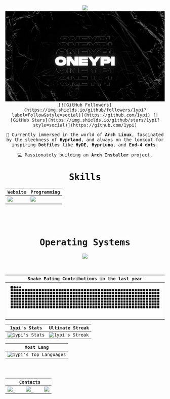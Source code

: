 <div align="Center">
<img width="100" src="https://github.com/user-attachments/assets/fae54e71-c962-4868-ad16-f727a0593d00" />
<kbd>
<div align="center">
<a href="https://github.com/1ypi">
<img src="https://raw.githubusercontent.com/1ypi/1ypi/main/1ypi.gif" width="600" />
</a>
</kbd>
[![GitHub Followers](https://img.shields.io/github/followers/1ypi?label=Follow&style=social)](https://github.com/1ypi)
[![GitHub Stars](https://img.shields.io/github/stars/1ypi?style=social)](https://github.com/1ypi)
</div>


🌱 Currently immersed in the world of **Arch Linux**, fascinated by the sleekness of **Hyprland**, and always on the lookout for inspiring **Dotfiles** like **HyDE**, **HyprLuna**, and **End-4 dots**.

💻 Passionately building an **Arch Installer** project. 


<div align="Center">
<h1>Skills</h1>
</div>

<div align="Center">

| Website | Programming |
| ------------- | ------------- |
| <img src="https://skillicons.dev/icons?i=html,css,js,sass,py"/> | <img src="https://skillicons.dev/icons?i=bash,vscode,vscodium,sublime,github"/> |

</div>

<br>
<br>
<br>

<div align="Center">
<h1>Operating Systems</h1>

<img src="https://skillicons.dev/icons?i=windows,arch,linux,mint,ubuntu"/>

</div>

<br>
<br>

| Snake Eating Contributions in the last year |
| ------------------------------------------|
| ![snake gif](https://raw.githubusercontent.com/1ypi/1ypi/8c83da5fb2debdd9aed1de9f986017b441d4a365/github-snake-dark.svg) | 



<div align="Center">

| 1ypi's Stats | Ultimate Streak |
| ------------- | ------------- |
| ![1ypi's Stats](https://github-readme-stats.vercel.app/api?username=1ypi&theme=onedark&show_icons=true&hide_border=true&count_private=true)  | ![1ypi's Streak](https://github-readme-streak-stats.herokuapp.com/?user=1ypi&theme=onedark&hide_border=true) 

| Most Lang |
| ----------|
| ![1ypi's Top Languages](https://github-readme-stats.vercel.app/api/top-langs/?username=1ypi&theme=onedark&show_icons=true&hide_border=true&layout=compact) |


</div>

<br>
<br>

<div align="Center">

|‎ ‎ ‎ ‎ Contacts‎ ‎ ‎ ‎ |
| ----------|
| <a href="mailto:"> <img src="https://skillicons.dev/icons?i=gmail"/> </a> ‎ ‎ ‎ ‎  <a href="https://instagram.com/"> <img src="https://skillicons.dev/icons?i=instagram"/> </a> ‎ ‎ ‎ ‎  <a href="[https://instagram.com/](https://discord.com/users/1275055573800452098)"> <img src="https://skillicons.dev/icons?i=discord"/> </a> |

</div>

